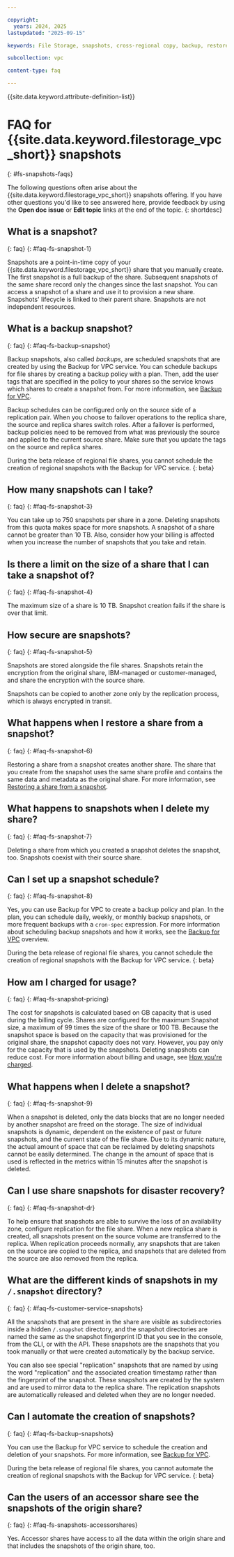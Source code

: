 ```yaml
---

copyright:
  years: 2024, 2025
lastupdated: "2025-09-15"

keywords: File Storage, snapshots, cross-regional copy, backup, restore share

subcollection: vpc

content-type: faq

---
```


{{site.data.keyword.attribute-definition-list}}

# FAQ for {{site.data.keyword.filestorage_vpc_short}} snapshots
{: #fs-snapshots-faqs}

The following questions often arise about the {{site.data.keyword.filestorage_vpc_short}} snapshots offering. If you have other questions you'd like to see answered here, provide feedback by using the **Open doc issue** or **Edit topic** links at the end of the topic.
{: shortdesc}

## What is a snapshot?
{: faq}
{: #faq-fs-snapshot-1}

Snapshots are a point-in-time copy of your {{site.data.keyword.filestorage_vpc_short}} share that you manually create. The first snapshot is a full backup of the share. Subsequent snapshots of the same share record only the changes since the last snapshot. You can access a snapshot of a share and use it to provision a new share. Snapshots' lifecycle is linked to their parent share. Snapshots are not independent resources.

## What is a backup snapshot?
{: faq}
{: #faq-fs-backup-snapshot}

Backup snapshots, also called _backups_, are scheduled snapshots that are created by using the Backup for VPC service. You can schedule backups for file shares by creating a backup policy with a plan. Then, add the user tags that are specified in the policy to your shares so the service knows which shares to create a snapshot from. For more information, see [Backup for VPC](/docs/vpc?topic=vpc-backup-service-about).

Backup schedules can be configured only on the source side of a replication pair. When you choose to failover operations to the replica share, the source and replica shares switch roles. After a failover is performed, backup policies need to be removed from what was previously the source and applied to the current source share. Make sure that you update the tags on the source and replica shares.

During the beta release of regional file shares, you cannot schedule the creation of regional snapshots with the Backup for VPC service.
{: beta}

## How many snapshots can I take?
{: faq}
{: #faq-fs-snapshot-3}

You can take up to 750 snapshots per share in a zone. Deleting snapshots from this quota makes space for more snapshots. A snapshot of a share cannot be greater than 10 TB. Also, consider how your billing is affected when you increase the number of snapshots that you take and retain.

## Is there a limit on the size of a share that I can take a snapshot of?
{: faq}
{: #faq-fs-snapshot-4}

The maximum size of a share is 10 TB. Snapshot creation fails if the share is over that limit.

## How secure are snapshots?
{: faq}
{: #faq-fs-snapshot-5}

Snapshots are stored alongside the file shares. Snapshots retain the encryption from the original share, IBM-managed or customer-managed, and share the encryption with the source share.

Snapshots can be copied to another zone only by the replication process, which is always encrypted in transit.

## What happens when I restore a share from a snapshot?
{: faq}
{: #faq-fs-snapshot-6}

Restoring a share from a snapshot creates another share. The share that you create from the snapshot uses the same share profile and contains the same data and metadata as the original share. For more information, see [Restoring a share from a snapshot](/docs/vpc?topic=vpc-fs-snapshots-restore).

## What happens to snapshots when I delete my share?
{: faq}
{: #faq-fs-snapshot-7}

Deleting a share from which you created a snapshot deletes the snapshot, too. Snapshots coexist with their source share.

## Can I set up a snapshot schedule?
{: faq}
{: #faq-fs-snapshot-8}

Yes, you can use Backup for VPC to create a backup policy and plan. In the plan, you can schedule daily, weekly, or monthly backup snapshots, or more frequent backups with a `cron-spec` expression. For more information about scheduling backup snapshots and how it works, see the [Backup for VPC](/docs/vpc?topic=vpc-backup-service-about) overview.

During the beta release of regional file shares, you cannot schedule the creation of regional snapshots with the Backup for VPC service.
{: beta}

## How am I charged for usage?
{: faq}
{: #faq-fs-snapshot-pricing}

The cost for snapshots is calculated based on GB capacity that is used during the billing cycle. Shares are configured for the maximum Snapshot size, a maximum of 99 times the size of the share or 100 TB. Because the snapshot space is based on the capacity that was provisioned for the original share, the snapshot capacity does not vary. However, you pay only for the capacity that is used by the snapshots. Deleting snapshots can reduce cost. For more information about billing and usage, see [How you're charged](/docs/account?topic=account-charges).

## What happens when I delete a snapshot?
{: faq}
{: #faq-fs-snapshot-9}

When a snapshot is deleted, only the data blocks that are no longer needed by another snapshot are freed on the storage. The size of individual snapshots is dynamic, dependent on the existence of past or future snapshots, and the current state of the file share. Due to its dynamic nature, the actual amount of space that can be reclaimed by deleting snapshots cannot be easily determined. The change in the amount of space that is used is reflected in the metrics within 15 minutes after the snapshot is deleted.

## Can I use share snapshots for disaster recovery?
{: faq}
{: #faq-fs-snapshot-dr}

To help ensure that snapshots are able to survive the loss of an availability zone, configure replication for the file share. When a new replica share is created, all snapshots present on the source volume are transferred to the replica. When replication proceeds normally, any snapshots that are taken on the source are copied to the replica, and snapshots that are deleted from the source are also removed from the replica.

## What are the different kinds of snapshots in my `/.snapshot` directory?
{: faq}
{: #faq-fs-customer-service-snapshots}

All the snapshots that are present in the share are visible as subdirectories inside a hidden `/.snapshot` directory, and the snapshot directories are named the same as the snapshot fingerprint ID that you see in the console, from the CLI, or with the API. These snapshots are the snapshots that you took manually or that were created automatically by the backup service. 

You can also see special "replication" snapshots that are named by using the word "replication" and the associated creation timestamp rather than the fingerprint of the snapshot. These snapshots are created by the system and are used to mirror data to the replica share. The replication snapshots are automatically released and deleted when they are no longer needed.

## Can I automate the creation of snapshots?
{: faq}
{: #faq-fs-backup-snapshots}

You can use the Backup for VPC service to schedule the creation and deletion of your snapshots. For more information, see [Backup for VPC](/docs/vpc?topic=vpc-backup-service-about).

During the beta release of regional file shares, you cannot automate the creation of regional snapshots with the Backup for VPC service.
{: beta}

## Can the users of an accessor share see the snapshots of the origin share?
{: faq}
{: #faq-fs-snapshots-accessorshares}

Yes. Accessor shares have access to all the data within the origin share and that includes the snapshots of the origin share, too.
